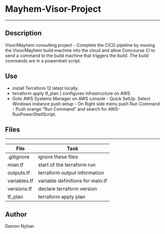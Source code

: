 # Mayhem-Visor-Project
---
## Description
Visor/Mayhem consulting project -
Complete the CICD pipeline by moving the Visor/Mayhem build
machine into the cloud and allow Concourse CI to send a command
to the build machine that triggers the build. The build commands
are in a powershell script.
## Use
* install Terraform  12 latest locally.
* terraform apply tf_plan | configures infrastructure on AWS
* Goto AWS Systems Manager on AWS console - Quick SetUp. Select Windows instance push setup - On Right side menu push Run Command -  Push orange "Run Command" and search for AWS-RunPowerShellScript.
## Files
---
File|Task
---|---
.gitignore | ignore these files 
mian.tf | start of the terraform run
outputs.tf | terraform output information
variables.tf | variable definitions for main.tf
versions.tf | declare terraform version
tf_plan | terraform apply plan
## Author
Damon Nyhan
